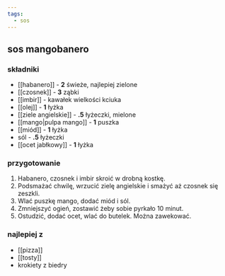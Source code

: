 ```yaml
---
tags:
  - sos
---
```

## sos mangobanero
### składniki
- [[habanero]] - **2** świeże, najlepiej zielone
- [[czosnek]] - **3** ząbki
- [[imbir]] - kawałek wielkości kciuka
- [[olej]] - **1** łyżka
- [[ziele angielskie]] - **.5** łyżeczki, mielone
- [[mango|pulpa mango]] - **1** puszka
- [[miód]] - **1** łyżka
- sól - **.5** łyżeczki
- [[ocet jabłkowy]] - **1** łyżka 

### przygotowanie
1. Habanero, czosnek i imbir skroić w drobną kostkę.
2. Podsmażać chwilę, wrzucić zielę angielskie i smażyć aż czosnek się zeszkli.
3. Wlać puszkę mango, dodać miód i sól. 
4. Zmniejszyć ogień, zostawić żeby sobie pyrkało 10 minut.
5. Ostudzić, dodać ocet, wlać do butelek. Można zawekować.

### najlepiej z
- [[pizza]]
- [[tosty]]
- krokiety z biedry
